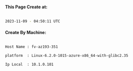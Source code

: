 
   
#### This Page Create at:

```bash

2023-11-09 - 04:50:11 UTC

```

#### Create By Machine:

```bash

Host Name : fv-az193-351

platform  : Linux-6.2.0-1015-azure-x86_64-with-glibc2.35

Ip Local  : 10.1.0.101

```

